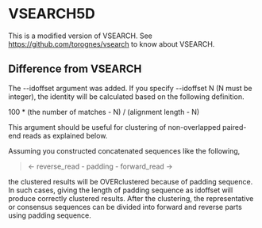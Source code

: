 # VSEARCH5D

This is a modified version of VSEARCH. See https://github.com/torognes/vsearch to know about VSEARCH.

## Difference from VSEARCH

The --idoffset argument was added. If you specify --idoffset N (N must be integer), the identity will be calculated based on the following definition.

100 * (the number of matches - N) / (alignment length - N)

This argument should be useful for clustering of non-overlapped paired-end reads as explained below.

Assuming you constructed concatenated sequences like the following,

> <- reverse_read - padding - forward_read ->

the clustered results will be OVERclustered because of padding sequence. In such cases, giving the length of padding sequence as idoffset will produce correctly clustered results. After the clustering, the representative or consensus sequences can be divided into forward and reverse parts using padding sequence.
